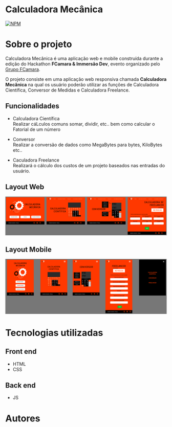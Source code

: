 # Calculadora Mecânica
[![NPM](https://img.shields.io/npm/l/react)](https://github.com/fcamasquad3/calculadora-mecanica/blob/paulo-update-readme/LICENSE)

# Sobre o projeto



Calculadora Mecânica é uma aplicação  web e mobile construída durante a edição do Hackathon **FCamara & Immersão Dev**, evento organizado pelo [Grupo FCamara](https://www.fcamara.com.br/ "Site da FCamara").

O projeto consiste em uma aplicação web responsiva chamada **Calculadora Mecânica** na qual os usuário poderão utilizar as funções de Calculadora Científica, Conversor de Medidas e Calculadora Freelance. 

## Funcionalidades
   - Calculadora Científica  
        Realizar cáLculos comuns somar, dividir, etc.. bem como calcular o Fatorial de um número  
        
   - Conversor  
        Realizar a conversão de dados como MegaBytes para bytes, KiloBytes etc..  
        
   - Caculadora Freelance  
        Realizará o cálculo dos custos de um projeto baseados nas entradas do usuário.     



## Layout Web
![Web 1](https://github.com/fcamasquad3/calculadora-mecanica/blob/main/public/assets/desktop.png)



## Layout Mobile
![Web 1](https://github.com/fcamasquad3/calculadora-mecanica/blob/main/public/assets/mobile.png)


# Tecnologias utilizadas 
## Front end
- HTML 
- CSS

## Back end
- JS

# Autores


